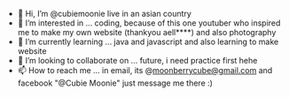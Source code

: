 - 👋 Hi, I’m @cubiemoonie live in an asian country
- 👀 I’m interested in ... coding, because of this one youtuber who inspired me to make my own website (thankyou aell****) and also photography
- 🌱 I’m currently learning ... java and javascript and also learning to make website
- 💞️ I’m looking to collaborate on ... future, i need practice first hehe
- 📫 How to reach me ... in email, its @moonberrycube@gmail.com and facebook "@Cubie Moonie" just message me there :)

<!---
cubiemoonie/cubiemoonie is a ✨ special ✨ repository because its `README.md` (this file) appears on your GitHub profile.
You can click the Preview link to take a look at your changes.
--->

